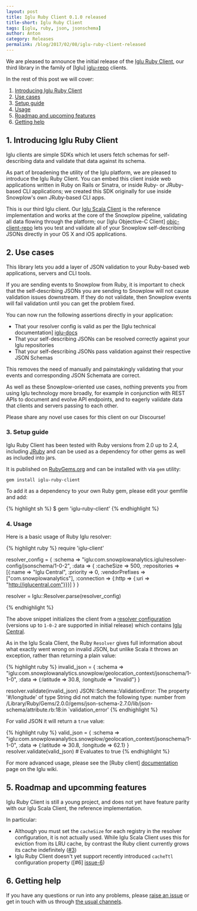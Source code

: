 ```yaml
---
layout: post
title: Iglu Ruby Client 0.1.0 released
title-short: Iglu Ruby Client
tags: [iglu, ruby, json, jsonschema]
author: Anton
category: Releases
permalink: /blog/2017/02/08/iglu-ruby-client-released
---
```


We are pleased to announce the initial release of the [Iglu Ruby Client][repo], our third library in the family of [Iglu] [iglu-repo] clients.

In the rest of this post we will cover:

1. [Introducing Iglu Ruby Client](/blog/2017-02-08-iglu-ruby-client-0.1.0-released/#intro)
2. [Use cases](/blog/2017-02-08-iglu-ruby-client-0.1.0-released/#use-cases)
3. [Setup guide](/blog/2017-02-08-iglu-ruby-client-0.1.0-released/#setup-guide)
4. [Usage](/blog/2017-02-08-iglu-ruby-client-0.1.0-released/#usage)
5. [Roadmap and upcoming features](/blog/2017-02-08-iglu-ruby-client-0.1.0-released/#roadmap)
6. [Getting help](/blog/2017-02-08-iglu-ruby-client-0.1.0-released/#help)

<!--more-->

<h2 id="intro">1. Introducing Iglu Ruby Client</h2>

Iglu clients are simple SDKs which let users fetch schemas for self-describing data and validate that data against its schema.

As part of broadening the utility of the Iglu platform, we are pleased to introduce the Iglu Ruby Client. You can embed this client inside web applications written in Ruby on Rails or Sinatra, or inside Ruby- or JRuby-based CLI applications; we created this SDK originally for use inside Snowplow's own JRuby-based CLI apps.

This is our third Iglu client. Our [Iglu Scala Client][scala-client-repo] is the reference implementation and works at the core of the Snowplow pipeline, validating all data flowing through the platform; our [Iglu Objective-C Client] [objc-client-repo] lets you test and validate all of your Snowplow self-describing JSONs directly in your OS X and iOS applications.

<h2 id="use-cases">2. Use cases</h2>

This library lets you add a layer of JSON validation to your Ruby-based web applications, servers and CLI tools.

If you are sending events to Snowplow from Ruby, it is important to check that the self-describing JSONs you are sending to Snowplow will not cause validation issues downstream. If they do not validate, then Snowplow events will fail validation until you can get the problem fixed.

You can now run the following assertions directly in your application:

* That your resolver config is valid as per the [Iglu technical documentation] [iglu-docs]
* That your self-describing JSONs can be resolved correctly against your Iglu repositories
* That your self-describing JSONs pass validation against their respective JSON Schemas

This removes the need of manually and painstakingly validating that your events and corresponding JSON Schemata are correct.

As well as these Snowplow-oriented use cases, nothing prevents you from using Iglu technology more broadly, for example in conjunction with REST APIs to document and evolve API endpoints, and to eagerly validate data that clients and servers passing to each other.

Please share any novel use cases for this client on our Discourse!

<h3 id="setup-guide">3. Setup guide</h3>

Iglu Ruby Client has been tested with Ruby versions from 2.0 up to 2.4, including [JRuby][jruby] and can be used as a dependency for other gems as well as included into jars.

It is published on [RubyGems.org][rubygems] and can be installed with via `gem` utility:

`gem install iglu-ruby-client`

To add it as a dependency to your own Ruby gem, please edit your gemfile and add:

{% highlight sh %}
$ gem 'iglu-ruby-client'
{% endhighlight %}

<h3 id="usage">4. Usage</h3>

Here is a basic usage of Ruby Iglu resolver:

{% highlight ruby %}
require 'iglu-client'

resolver_config = {
 :schema => "iglu:com.snowplowanalytics.iglu/resolver-config/jsonschema/1-0-2",
 :data => {
   :cacheSize => 500,
   :repositories => [{:name => "Iglu Central", :priority => 0, :vendorPrefixes => ["com.snowplowanalytics"], :connection => {:http => {:uri => "http://iglucentral.com"}}}]
  }
}

resolver = Iglu::Resolver.parse(resolver_config)

{% endhighlight %}

The above snippet initializes the client from a [resolver configuration][resolver-config] (versions up to `1-0-2` are supported in initial release) which contains [Iglu Central][iglu-central].

As in the Iglu Scala Client, the Ruby `Resolver` gives full information about what exactly went wrong on invalid JSON, but unlike Scala it throws an exception, rather than returning a plain value:

{% highlight ruby %}
invalid_json = {
  :schema => "iglu:com.snowplowanalytics.snowplow/geolocation_context/jsonschema/1-1-0", 
  :data => {:latitude => 30.8, :longitude => "invalid"}
}

resolver.validate(invalid_json)
JSON::Schema::ValidationError: The property '#/longitude' of type String did not match the following type: number
from /Library/Ruby/Gems/2.0.0/gems/json-schema-2.7.0/lib/json-schema/attribute.rb:18:in `validation_error'
{% endhighlight %}

For valid JSON it will return a `true` value:

{% highlight ruby %}
valid_json = {
  :schema => "iglu:com.snowplowanalytics.snowplow/geolocation_context/jsonschema/1-1-0", 
  :data => {:latitude => 30.8, :longitude => 62.1}
}
resolver.validate(valid_json) # Evaluates to true
{% endhighlight %}

For more advanced usage, please see the [Ruby client] [documentation] page on the Iglu wiki.

<h2 id="roadmap">5. Roadmap and upcomming features</h2>

Iglu Ruby Client is still a young project, and does not yet have feature parity with our Iglu Scala Client, the reference implementation.

In particular:

* Although you must set the `cacheSize` for each registry in the resolver configuration, it is not actually used. While Iglu Scala Client uses this for eviction from its LRU cache, by contrast the Ruby client currently grows its cache indefinitely ([#3][issue-3])
* Iglu Ruby Client doesn't yet support recently introduced `cacheTtl` configuration property ([#6] [issue-6])

<h2 id="help">6. Getting help</h2>

If you have any questions or run into any problems, please [raise an issue][issues] or get in touch with us through [the usual channels][talk-to-us].

[iglu-repo]: https://github.com/snowplow/iglu
[iglu-docs]: https://github.com/snowplow/iglu/wiki

[scala-client-repo]: https://github.com/snowplow/iglu-scala-client
[objc-client-repo]: https://github.com/snowplow/iglu-objc-client
[resolver-config]: https://github.com/snowplow/iglu/wiki/Iglu-client-configuration
[iglu-central]: https://github.com/snowplow/iglu-central/

[rubygems]: https://rubygems.org/
[jruby]: http://jruby.org/
[warbler]: https://github.com/jruby/warbler

[documentation]: https://github.com/snowplow/iglu/wiki/Ruby-client

[repo]: https://github.com/snowplow/iglu-ruby-client
[issues]: https://github.com/snowplow/snowplow/iglu-ruby-client/issues
[issue-3]: https://github.com/snowplow/iglu-ruby-client/issues/3
[issue-6]: https://github.com/snowplow/iglu-ruby-client/issues/6
[talk-to-us]: https://github.com/snowplow/snowplow/wiki/Talk-to-us
